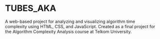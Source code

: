 # TUBES_AKA
A web-based project for analyzing and visualizing algorithm time complexity using HTML, CSS, and JavaScript. Created as a final project for the Algorithm Complexity Analysis course at Telkom University.
